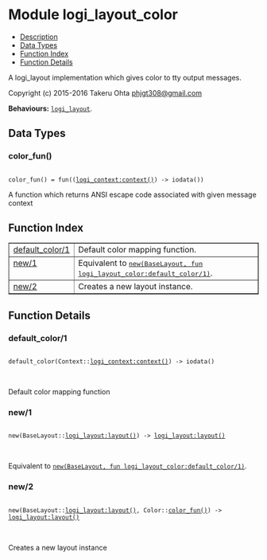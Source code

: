 

# Module logi_layout_color #
* [Description](#description)
* [Data Types](#types)
* [Function Index](#index)
* [Function Details](#functions)

A logi_layout implementation which gives color to tty output messages.

Copyright (c) 2015-2016 Takeru Ohta <phjgt308@gmail.com>

__Behaviours:__ [`logi_layout`](logi_layout.md).

<a name="types"></a>

## Data Types ##




### <a name="type-color_fun">color_fun()</a> ###


<pre><code>
color_fun() = fun((<a href="logi_context.md#type-context">logi_context:context()</a>) -&gt; iodata())
</code></pre>

 A function which returns ANSI escape code associated with given message context

<a name="index"></a>

## Function Index ##


<table width="100%" border="1" cellspacing="0" cellpadding="2" summary="function index"><tr><td valign="top"><a href="#default_color-1">default_color/1</a></td><td>Default color mapping function.</td></tr><tr><td valign="top"><a href="#new-1">new/1</a></td><td>Equivalent to <a href="#new-2"><tt>new(BaseLayout, fun logi_layout_color:default_color/1)</tt></a>.</td></tr><tr><td valign="top"><a href="#new-2">new/2</a></td><td>Creates a new layout instance.</td></tr></table>


<a name="functions"></a>

## Function Details ##

<a name="default_color-1"></a>

### default_color/1 ###

<pre><code>
default_color(Context::<a href="logi_context.md#type-context">logi_context:context()</a>) -&gt; iodata()
</code></pre>
<br />

Default color mapping function

<a name="new-1"></a>

### new/1 ###

<pre><code>
new(BaseLayout::<a href="logi_layout.md#type-layout">logi_layout:layout()</a>) -&gt; <a href="logi_layout.md#type-layout">logi_layout:layout()</a>
</code></pre>
<br />

Equivalent to [`new(BaseLayout, fun logi_layout_color:default_color/1)`](#new-2).

<a name="new-2"></a>

### new/2 ###

<pre><code>
new(BaseLayout::<a href="logi_layout.md#type-layout">logi_layout:layout()</a>, Color::<a href="#type-color_fun">color_fun()</a>) -&gt; <a href="logi_layout.md#type-layout">logi_layout:layout()</a>
</code></pre>
<br />

Creates a new layout instance

